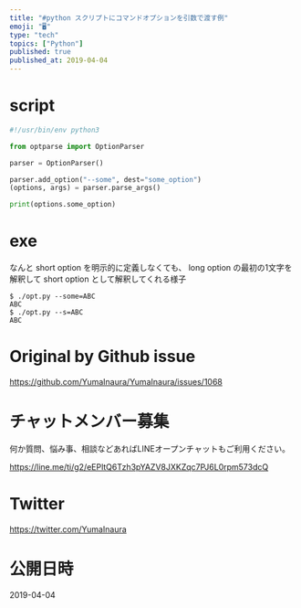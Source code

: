 ```yaml
---
title: "#python スクリプトにコマンドオプションを引数で渡す例"
emoji: "🖥"
type: "tech"
topics: ["Python"]
published: true
published_at: 2019-04-04
---
```


# script

```py
#!/usr/bin/env python3

from optparse import OptionParser

parser = OptionParser()

parser.add_option("--some", dest="some_option")
(options, args) = parser.parse_args()

print(options.some_option)
```

# exe

なんと short option を明示的に定義しなくても、 long option の最初の1文字を解釈して short option として解釈してくれる様子
 
```
$ ./opt.py --some=ABC
ABC
$ ./opt.py --s=ABC
ABC
```



# Original by Github issue

https://github.com/YumaInaura/YumaInaura/issues/1068








<!-- Update From Qiita API -->

# チャットメンバー募集


何か質問、悩み事、相談などあればLINEオープンチャットもご利用ください。

https://line.me/ti/g2/eEPltQ6Tzh3pYAZV8JXKZqc7PJ6L0rpm573dcQ





# Twitter


https://twitter.com/YumaInaura


<!-- Update From Qiita API -->



# 公開日時

2019-04-04
